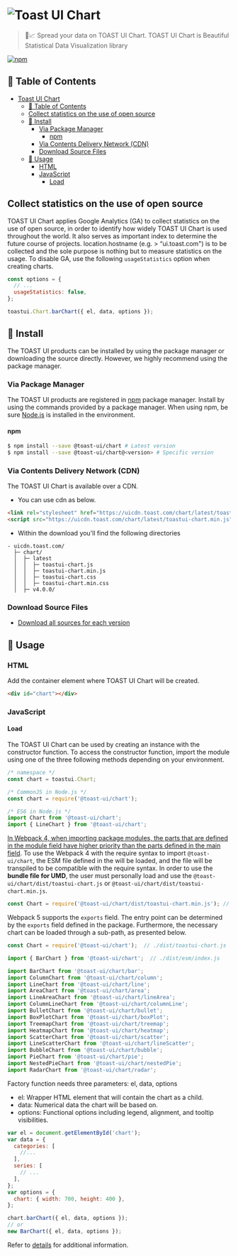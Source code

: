 # ![Toast UI Chart](https://user-images.githubusercontent.com/35218826/37320160-c4d6dec4-26b5-11e8-9a91-79bb2b882410.png)

> 🍞📈 Spread your data on TOAST UI Chart. TOAST UI Chart is Beautiful Statistical Data Visualization library

[![npm](https://img.shields.io/npm/v/tui-chart.svg)](https://www.npmjs.com/package/tui-chart)

## 🚩 Table of Contents

- [Toast UI Chart](#)
  - [🚩 Table of Contents](#-table-of-contents)
  - [Collect statistics on the use of open source](#collect-statistics-on-the-use-of-open-source)
  - [💾 Install](#-install)
    - [Via Package Manager](#via-package-manager)
      - [npm](#npm)
    - [Via Contents Delivery Network (CDN)](#via-contents-delivery-network-cdn)
    - [Download Source Files](#download-source-files)
  - [🔨 Usage](#-usage)
    - [HTML](#html)
    - [JavaScript](#javascript)
      - [Load](#load)

## Collect statistics on the use of open source

TOAST UI Chart applies Google Analytics (GA) to collect statistics on the use of open source, in order to identify how widely TOAST UI Chart is used throughout the world. It also serves as important index to determine the future course of projects. location.hostname (e.g. > “ui.toast.com") is to be collected and the sole purpose is nothing but to measure statistics on the usage. To disable GA, use the following `usageStatistics` option when creating charts.

```js
const options = {
  // ...
  usageStatistics: false,
};

toastui.Chart.barChart({ el, data, options });
```

## 💾 Install

The TOAST UI products can be installed by using the package manager or downloading the source directly.
However, we highly recommend using the package manager.

### Via Package Manager

The TOAST UI products are registered in [npm](https://www.npmjs.com/) package manager.
Install by using the commands provided by a package manager.
When using npm, be sure [Node.js](https://nodejs.org) is installed in the environment.

#### npm

```sh
$ npm install --save @toast-ui/chart # Latest version
$ npm install --save @toast-ui/chart@<version> # Specific version
```

### Via Contents Delivery Network (CDN)

The TOAST UI Chart is available over a CDN.

- You can use cdn as below.

```html
<link rel="stylesheet" href="https://uicdn.toast.com/chart/latest/toastui-chart.min.css" />
<script src="https://uicdn.toast.com/chart/latest/toastui-chart.min.js"></script>
```

- Within the download you'll find the following directories

```
- uicdn.toast.com/
  ├─ chart/
  │  ├─ latest
  │  │  ├─ toastui-chart.js
  │  │  ├─ toastui-chart.min.js
  │  │  ├─ toastui-chart.css
  │  │  ├─ toastui-chart.min.css
  │  ├─ v4.0.0/
```

### Download Source Files

- [Download all sources for each version](https://github.com/nhn/tui.chart/releases)

## 🔨 Usage

### HTML

Add the container element where TOAST UI Chart will be created.

```html
<div id="chart"></div>
```

### JavaScript

#### Load

The TOAST UI Chart can be used by creating an instance with the constructor function. To access the constructor function, import the module using one of the three following methods depending on your environment.

```js
/* namespace */
const chart = toastui.Chart;

/* CommonJS in Node.js */
const chart = require('@toast-ui/chart');

/* ES6 in Node.js */
import Chart from '@toast-ui/chart';
import { LineChart } from '@toast-ui/chart';
```

[In Webpack 4, when importing package modules, the parts that are defined in the module field have higher priority than the parts defined in the main field](https://webpack.js.org/configuration/resolve/#resolvemainfields). To use the Webpack 4 with the require syntax to import `@toast-ui/chart`, the ESM file defined in the will be loaded, and the file will be transpiled to be compatible with the require syntax. In order to use the **bundle file for UMD**, the user must personally load and use the `@toast-ui/chart/dist/toastui-chart.js` or `@toast-ui/chart/dist/toastui-chart.min.js`.

```js
const Chart = require('@toast-ui/chart/dist/toastui-chart.min.js'); // loading the bundle file for UMD
```

Webpack 5 supports the `exports` field. The entry point can be determined by the `exports` field defined in the package. Furthermore, the necessary chart can be loaded through a sub-path, as presented below.

```js
const Chart = require('@toast-ui/chart');  // ./dist/toastui-chart.js

import { BarChart } from '@toast-ui/chart';  // ./dist/esm/index.js

import BarChart from '@toast-ui/chart/bar';
import ColumnChart from '@toast-ui/chart/column';
import LineChart from '@toast-ui/chart/line';
import AreaChart from '@toast-ui/chart/area';
import LineAreaChart from '@toast-ui/chart/lineArea';
import ColumnLineChart from '@toast-ui/chart/columnLine';
import BulletChart from '@toast-ui/chart/bullet';
import BoxPlotChart from '@toast-ui/chart/boxPlot';
import TreemapChart from '@toast-ui/chart/treemap';
import HeatmapChart from '@toast-ui/chart/heatmap';
import ScatterChart from '@toast-ui/chart/scatter';
import LineScatterChart from '@toast-ui/chart/lineScatter';
import BubbleChart from '@toast-ui/chart/bubble';
import PieChart from '@toast-ui/chart/pie';
import NestedPieChart from '@toast-ui/chart/nestedPie';
import RadarChart from '@toast-ui/chart/radar';
```

Factory function needs three parameters: el, data, options

- el: Wrapper HTML element that will contain the chart as a child.
- data: Numerical data the chart will be based on.
- options: Functional options including legend, alignment, and tooltip visibilities.

```js
var el = document.getElementById('chart');
var data = {
  categories: [
    //...
  ],
  series: [
    // ...
  ],
};
var options = {
  chart: { width: 700, height: 400 },
};

chart.barChart({ el, data, options });
// or
new BarChart({ el, data, options });
```

Refer to [details](https://nhn.github.io/tui.chart/latest) for additional information.
